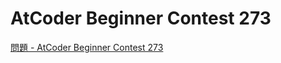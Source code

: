AtCoder Beginner Contest 273
===

[問題 - AtCoder Beginner Contest 273](https://atcoder.jp/contests/abc273/tasks)
